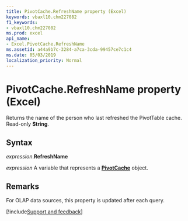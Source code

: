 ```yaml
---
title: PivotCache.RefreshName property (Excel)
keywords: vbaxl10.chm227082
f1_keywords:
- vbaxl10.chm227082
ms.prod: excel
api_name:
- Excel.PivotCache.RefreshName
ms.assetid: a44a9b7c-3284-a7ca-3cda-99457ce7c1c4
ms.date: 05/03/2019
localization_priority: Normal
---
```



# PivotCache.RefreshName property (Excel)

Returns the name of the person who last refreshed the PivotTable cache. Read-only **String**.


## Syntax

_expression_.**RefreshName**

_expression_ A variable that represents a **[PivotCache](Excel.PivotCache.md)** object.


## Remarks

For OLAP data sources, this property is updated after each query.




[!include[Support and feedback](~/includes/feedback-boilerplate.md)]